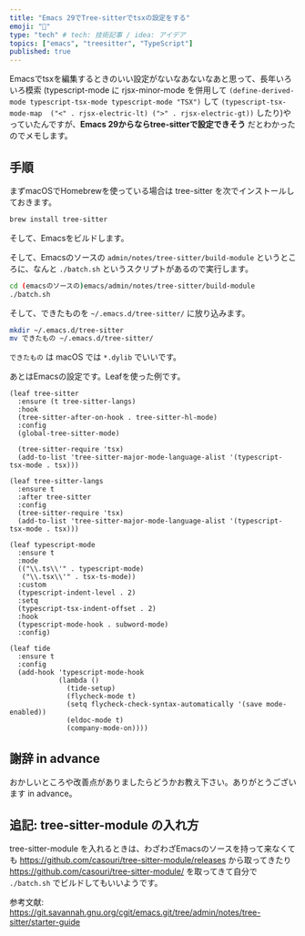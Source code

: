 ```yaml
---
title: "Emacs 29でTree-sitterでtsxの設定をする"
emoji: "🌲"
type: "tech" # tech: 技術記事 / idea: アイデア
topics: ["emacs", "treesitter", "TypeScript"]
published: true
---
```

Emacsでtsxを編集するときのいい設定がないなあないなあと思って、長年いろいろ模索 (typescript-mode に rjsx-minor-mode を併用して `(define-derived-mode typescript-tsx-mode typescript-mode "TSX")` して `(typescript-tsx-mode-map  ("<" . rjsx-electric-lt) (">" . rjsx-electric-gt))` したり)やっていたんですが、**Emacs 29からならtree-sitterで設定できそう** だとわかったのでメモします。


## 手順

まずmacOSでHomebrewを使っている場合は tree-sitter を次でインストールしておきます。

```sh
brew install tree-sitter
```

そして、Emacsをビルドします。

そして、Emacsのソースの `admin/notes/tree-sitter/build-module` というところに、なんと `./batch.sh` というスクリプトがあるので実行します。

```sh
cd (emacsのソースの)emacs/admin/notes/tree-sitter/build-module
./batch.sh
```

そして、できたものを `~/.emacs.d/tree-sitter/` に放り込みます。

```sh
mkdir ~/.emacs.d/tree-sitter
mv できたもの ~/.emacs.d/tree-sitter/
```

`できたもの` は macOS では `*.dylib` でいいです。


あとはEmacsの設定です。Leafを使った例です。

```emacs-lisp
(leaf tree-sitter
  :ensure (t tree-sitter-langs)
  :hook
  (tree-sitter-after-on-hook . tree-sitter-hl-mode)
  :config
  (global-tree-sitter-mode)

  (tree-sitter-require 'tsx)
  (add-to-list 'tree-sitter-major-mode-language-alist '(typescript-tsx-mode . tsx)))

(leaf tree-sitter-langs
  :ensure t
  :after tree-sitter
  :config
  (tree-sitter-require 'tsx)
  (add-to-list 'tree-sitter-major-mode-language-alist '(typescript-tsx-mode . tsx)))
  
(leaf typescript-mode
  :ensure t
  :mode 
  (("\\.ts\\'" . typescript-mode)
   ("\\.tsx\\'" . tsx-ts-mode))
  :custom
  (typescript-indent-level . 2)
  :setq 
  (typescript-tsx-indent-offset . 2)
  :hook
  (typescript-mode-hook . subword-mode)
  :config)

(leaf tide
  :ensure t
  :config
  (add-hook 'typescript-mode-hook
            (lambda ()
              (tide-setup)
              (flycheck-mode t)
              (setq flycheck-check-syntax-automatically '(save mode-enabled))
              (eldoc-mode t)
              (company-mode-on))))

```

## 謝辞 in advance

おかしいところや改善点がありましたらどうかお教え下さい。ありがとうございます in advance。


## 追記: tree-sitter-module の入れ方

tree-sitter-module を入れるときは、わざわざEmacsのソースを持って来なくても https://github.com/casouri/tree-sitter-module/releases から取ってきたり https://github.com/casouri/tree-sitter-module/ を取ってきて自分で `./batch.sh` でビルドしてもいいようです。

参考文献: https://git.savannah.gnu.org/cgit/emacs.git/tree/admin/notes/tree-sitter/starter-guide
